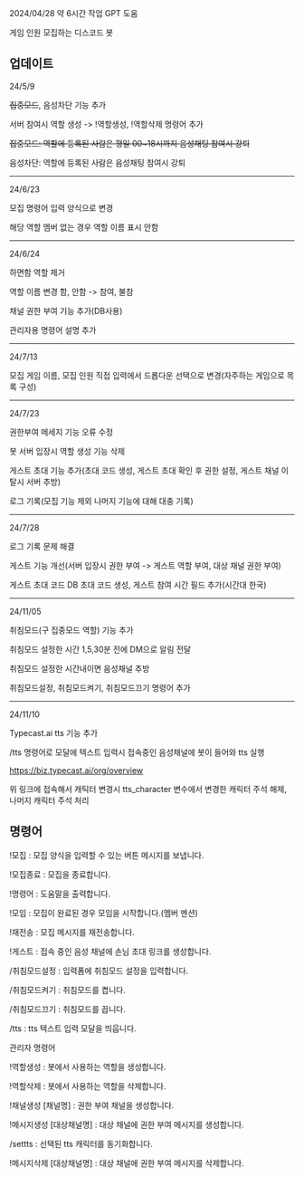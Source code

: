 2024/04/28 약 6시간 작업 GPT 도움

게임 인원 모집하는 디스코드 봇

업데이트
----
24/5/9 

~~집중모드~~, 음성차단 기능 추가

서버 참여시 역할 생성 -> !역할생성, !역할삭제 명령어 추가

~~집중모드: 
역할에 등록된 사람은 평일 00~18시까지 음성채팅 참여시 강퇴~~

음성차단:
역할에 등록된 사람은 음성채팅 참여시 강퇴

----
24/6/23

모집 명령어 입력 양식으로 변경

해당 역할 멤버 없는 경우 역할 이름 표시 안함

---
24/6/24

하면함 역할 제거

역할 이름 변경 함, 안함 -> 참여, 불참

채널 권한 부여 기능 추가(DB사용)

관리자용 명령어 설명 추가

---
24/7/13

모집 게임 이름, 모집 인원 직접 입력에서 드롭다운 선택으로 변경(자주하는 게임으로 목록 구성)

---
24/7/23

권한부여 메세지 기능 오류 수정

봇 서버 입장시 역할 생성 기능 삭제

게스트 초대 기능 추가(초대 코드 생성, 게스트 초대 확인 후 권한 설정, 게스트 채널 이탈시 서버 추방)

로그 기록(모집 기능 제외 나머지 기능에 대해 대충 기록)

---
24/7/28

로그 기록 문제 해결

게스트 기능 개선(서버 입장시 권한 부여 -> 게스트 역할 부여, 대상 채널 권한 부여)

게스트 초대 코드 DB 초대 코드 생성, 게스트 참여 시간 필드 추가(시간대 한국)

---
24/11/05

취침모드(구 집중모드 역할) 기능 추가

취침모드 설정한 시간 1,5,30분 전에 DM으로 알림 전달

취침모드 설정한 시간내이면 음성채널 추방

취침모드설정, 취침모드켜기, 취침모드끄기 명령어 추가

---
24/11/10

Typecast.ai tts 기능 추가

/tts 명령어로 모달에 텍스트 입력시 접속중인 음성채널에 봇이 들어와 tts 실행

https://biz.typecast.ai/org/overview

위 링크에 접속해서 캐틱터 변경시 tts_character 변수에서 변경한 캐릭터 주석 해제, 나머지 캐릭터 주석 처리

명령어
----
!모집 : 모집 양식을 입력할 수 있는 버튼 메시지를 보냅니다.

!모집종료 : 모집을 종료합니다.

!명령어 : 도움말을 출력합니다.

!모임 : 모집이 완료된 경우 모임을 시작합니다.(멤버 멘션)

!재전송 : 모집 메시지를 재전송합니다.

!게스트 : 접속 중인 음성 채널에 손님 초대 링크를 생성합니다.

/취침모드설정 : 입력폼에 취침모드 설정을 입력합니다.

/취침모드켜기 : 취침모드를 켭니다.

/취침모드끄기 : 취침모드를 끕니다.

/tts : tts 텍스트 입력 모달을 띄웁니다. 

관리자 명령어

!역할생성 : 봇에서 사용하는 역할을 생성합니다.

!역할삭제 : 봇에서 사용하는 역할을 삭제합니다.

!채널생성 [채널명] : 권한 부여 채널을 생성합니다.

!메시지생성 [대상채널명] : 대상 채널에 권한 부여 메시지를 생성합니다.

/settts : 선택된 tts 캐릭터를 동기화합니다.

!메시지삭제 [대상채널명] : 대상 채널에 권한 부여 메시지를 삭제합니다.
